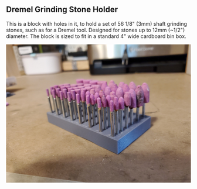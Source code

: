 ## Dremel Grinding Stone Holder

This is a block with holes in it, to hold a set of 56 1/8" (3mm) shaft grinding stones, such as for a Dremel tool. Designed for stones up to 12mm (~1/2") diameter. The block is sized to fit in a standard 4" wide cardboard bin box.

[![photo of block with grinding stones in it](block-sm.jpg)](block.jpg)
